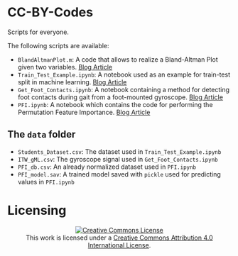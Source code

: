 # CC-BY-Codes
Scripts for everyone. 

The following scripts are available:

- <code>BlandAltmanPlot.m</code>: A code that allows to realize a Bland-Altman Plot given two variables. [Blog Article](https://www.guidomascia.blog/bland-altman-plot-a-complete-tutorial-for-scientists/)
- <code>Train_Test_Example.ipynb</code>: A notebook used as an example for train-test split in machine learning. [Blog Article](https://www.guidomascia.blog/why-do-we-need-training-and-test-datasets/)
- <code>Get_Foot_Contacts.ipynb</code>: A notebook containing a method for detecting foot contacts during gait from a foot-mounted gyroscope. [Blog Article](https://www.guidomascia.blog/stupidly-easy-gait-events-from-a-single-gyroscope/)
- <code>PFI.ipynb</code>: A notebook which contains the code for performing the Permutation Feature Importance. [Blog Article](https://www.guidomascia.blog/unraveling-the-black-box-permutation-feature-importance)

## The <code>data</code> folder
- <code>Students_Dataset.csv</code>: The dataset used in <code>Train_Test_Example.ipynb</code>
- <code>ITW_gML.csv</code>: The gyroscope signal used in <code>Get_Foot_Contacts.ipynb</code>
- <code>PFI_db.csv</code>: An already normalized dataset used in <code>PFI.ipynb</code>
- <code>PFI_model.sav</code>: A trained model saved with <code>pickle</code> used for predicting values in <code>PFI.ipynb</code>

# Licensing
<center><a rel="license" href="http://creativecommons.org/licenses/by/4.0/"><img alt="Creative Commons License" style="border-width:0" src="https://i.creativecommons.org/l/by/4.0/88x31.png" /></a><br />This work is licensed under a <a rel="license" href="http://creativecommons.org/licenses/by/4.0/">Creative Commons Attribution 4.0 International License</a>.</center>
